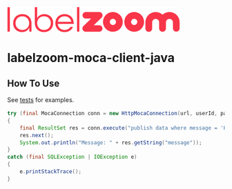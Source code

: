 ![LabelZoom Logo](docs/LabelZoom_Logo_f_400px.png)

# labelzoom-moca-client-java

## How To Use
See [tests](src/test) for examples.
```java
try (final MocaConnection conn = new HttpMocaConnection(url, userId, password))
{
    final ResultSet res = conn.execute("publish data where message = 'Hello World!'");
    res.next();
    System.out.println("Message: " + res.getString("message"));
}
catch (final SQLException | IOException e)
{
    e.printStackTrace();
}
```
